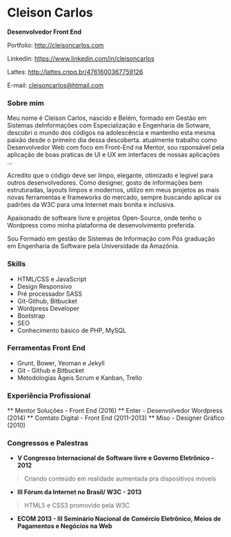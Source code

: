 # Cleison Carlos

**Desenvolvedor Front End**

Portfolio: http://cleisoncarlos.com

Linkedin: https://www.linkedin.com/in/cleisoncarlos

Lattes: http://lattes.cnpq.br/4761600367759126

E-mail: cleisoncarlos@htmail.com

### Sobre mim

Meu nome é Cleison Carlos, nascido e Belém, formado em Gestão em Sistemas deInformações com Especialização e Engenharia de Sotware, descobri o mundo dos códigos na adolescência e mantenho esta mesma paixão desde o primeiro dia dessa descoberta. atualmente trabalho como Desenvolvedor Web com foco em Front-End na Mentor, sou rsponsável pela aplicação de boas praticas de UI e UX em interfaces de nossas aplicações ...

Acredito que o código deve ser limpo, elegante, otimizado e legível para outros desenvolvedores. Como designer, gosto de informações bem estruturadas, layouts limpos e modernos, utilizo em meus projetos as mais novas ferramentas e frameworks do mercado, sempre buscando aplicar os padrões da W3C para uma Internet mais bonita e inclusiva.

Apaixonado de software livre e projetos Open-Source, onde tenho o Wordpress como minha plataforma de desenvolvimento preferida. 

Sou Formado em gestão de Sistemas de Informação com Pós graduação em Engenharia de Software pela Universidade da Amazônia.

### Skills

   * HTML/CSS e JavaScript
   * Design Responsivo
   * Pré processador SASS
   * Git-Github, Bitbucket
   * Wordpress Developer
   * Bootstrap
   * SEO
   * Conhecimento básico de PHP, MySQL

### Ferramentas Front End

   * Grunt, Bower, Yeoman e Jekyll
   * Git - Github e Bitbucket
   * Metodologias Àgeis Scrum e Kanban, Trello

### Experiência Profissional


** Mentor Soluções - Front End (2016)
** Enter - Desenvolvedor Wordpress (2014)
** Comtato Digital - Front End (2011-2013)
** Miso - Designer Gráfico (2010)



### Congressos e Palestras

* **V Congresso Internacional de Software livre e Governo Eletrônico - 2012**

> Criando conteúdo em realidade aumentada pra dispositivos móveis


* **III Fórum da Internet no Brasil/ W3C - 2013**

>  HTML5 e CSS3 promovido pela W3C

* **ECOM 2013 - III Seminário Nacional de Comércio Eletrônico, Meios de Pagamentos e Negócios na Web**
